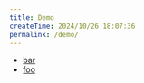 ```yaml
---
title: Demo
createTime: 2024/10/26 18:07:36
permalink: /demo/
---
```


- [bar](./bar.md)
- [foo](./foo.md)
